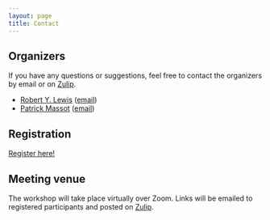 ```yaml
---
layout: page
title: Contact
---
```



## Organizers

If you have any questions or suggestions,
feel free to contact the organizers by email or on
[Zulip](https://leanprover.zulipchat.com/).

* [Robert Y. Lewis](https://robertylewis.com) ([email](mailto:r.y.lewis@vu.nl))
* [Patrick Massot](https://www.imo.universite-paris-saclay.fr/~pmassot/en/) ([email](patrick.massot@math.cnrs.fr))


## Registration

[Register here!](https://forms.gle/a9x51G6oWebqseEf9)

## Meeting venue

The workshop will take place virtually over Zoom.
Links will be emailed to registered participants and posted on [Zulip](https://leanprover.zulipchat.com/).
